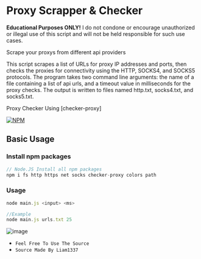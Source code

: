 # Proxy Scrapper & Checker

**Educational Purposes ONLY!**
I do not condone or encourage unauthorized or illegal use of this script and will not be held responsible for such use cases.

Scrape your proxys from different api providers

This script scrapes a list of URLs for proxy IP addresses and ports, then checks the proxies for connectivity using the HTTP, SOCKS4, and SOCKS5 protocols. The program takes two command line arguments: the name of a file containing a list of api urls, and a timeout value in milliseconds for the proxy checks. The output is written to files named http.txt, socks4.txt, and socks5.txt.

Proxy Checker Using [checker-proxy]

[![NPM](https://nodei.co/npm/checker-proxy.png)](https://www.npmjs.com/package/checker-proxy)

## Basic Usage

### Install npm packages

```js
// Node.JS Install all npm packages
npm i fs http https net socks checker-proxy colors path
```

### Usage

```js
node main.js <input> <ms>

//Example
node main.js urls.txt 25
```

![image](https://i.imgur.com/YFv92GD.png)

* `Feel Free To Use The Source`
* `Source Made By Liam1337`

